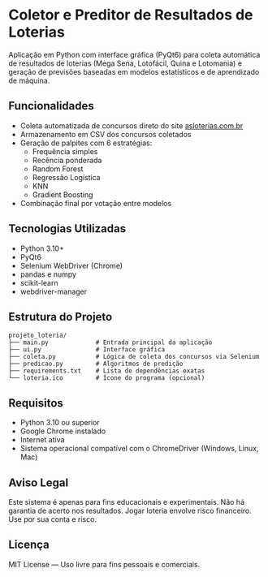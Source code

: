 # Coletor e Preditor de Resultados de Loterias

Aplicação em Python com interface gráfica (PyQt6) para coleta automática de resultados de loterias (Mega Sena, Lotofácil, Quina e Lotomania) e geração de previsões baseadas em modelos estatísticos e de aprendizado de máquina.

## Funcionalidades

- Coleta automatizada de concursos direto do site [asloterias.com.br](https://asloterias.com.br)
- Armazenamento em CSV dos concursos coletados
- Geração de palpites com 6 estratégias:
  - Frequência simples
  - Recência ponderada
  - Random Forest
  - Regressão Logística
  - KNN
  - Gradient Boosting
- Combinação final por votação entre modelos

## Tecnologias Utilizadas

- Python 3.10+
- PyQt6
- Selenium WebDriver (Chrome)
- pandas e numpy
- scikit-learn
- webdriver-manager

## Estrutura do Projeto

```text
projeto_loteria/
├── main.py             # Entrada principal da aplicação
├── ui.py               # Interface gráfica
├── coleta.py           # Lógica de coleta dos concursos via Selenium
├── predicao.py         # Algoritmos de predição
├── requirements.txt    # Lista de dependências exatas
└── loteria.ico         # Ícone do programa (opcional)
```

## Requisitos

- Python 3.10 ou superior
- Google Chrome instalado
- Internet ativa
- Sistema operacional compatível com o ChromeDriver (Windows, Linux, Mac)

## Aviso Legal

Este sistema é apenas para fins educacionais e experimentais. Não há garantia de acerto nos resultados. Jogar loteria envolve risco financeiro. Use por sua conta e risco.

## Licença

MIT License — Uso livre para fins pessoais e comerciais.
